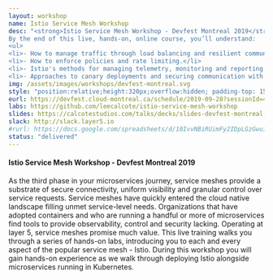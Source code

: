 ```yaml
---
layout: workshop
name: Istio Service Mesh Workshop
desc: "<strong>Istio Service Mesh Workshop - Devfest Montreal 2019</strong>
By the end of this live, hands-on, online course, you’ll understand:
<ul>
<li>- How to manage traffic through load balancing and resilient communications.</li>
<li>- How to enforce policies and rate limiting.</li>
<li>- Istio's methods for managing telemetry, monitoring and reporting.</li>
<li>- Approaches to canary deployments and securing communication with Istio.</li></ul>"
img: /assets/images/workshops/devfest-montreal.svg
style: "position:relative;height:320px;overflow:hidden; padding-top: 15%;padding-left:5%;padding-right:5%"
eurl: https://devfest.cloud-montreal.ca/schedule/2019-09-28?sessionId=405
labs: https://github.com/leecalcote/istio-service-mesh-workshop
slides: https://calcotestudios.com/talks/decks/slides-devfest-montreal-2019-introduction-to-istio.html
slack: http://slack.layer5.io
#rurl: https://docs.google.com/spreadsheets/d/10IvvNBiRUimFy2IDpLGzGwuiiVl3vFstN7Bx8fJDB0c/edit?usp=sharing
status: "delivered"
---  
```


<h4>Istio Service Mesh Workshop - Devfest Montreal 2019</h4>
As the third phase in your microservices journey, service meshes provide a substrate of secure connectivity, uniform visibility and granular control over service requests. Service meshes have quickly entered the cloud native landscape filling unmet service-level needs. Organizations that have adopted containers and who are running a handful or more of microservices find tools to provide observability, control and security lacking. Operating at layer 5, service meshes promise much value. This live training walks you through a series of hands-on labs, introducing you to each and every aspect of the popular service mesh - Istio. During this workshop you will gain hands-on experience as we walk through deploying Istio alongside microservices running in Kubernetes.